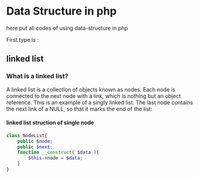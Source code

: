 # Data Structure in php
here put all codes of using data-structure in php 

First type is :
## linked list
### What is a linked list?
A linked list is a collection of objects known as nodes. Each node is connected to the next node with a
link, which is nothing but an object reference. This is an example of a singly linked list. The last
node contains the next link of a NULL, so that it marks the end of the list:
#### linked list struction of single node 
```php
class NodeList{
    public $node;
    public $next;
    function __construct( $data ){
        $this->node = $data;
    }
}
```
